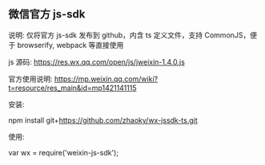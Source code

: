 ## 微信官方 js-sdk

说明: 仅将官方 js-sdk 发布到 github，内含 ts 定义文件，支持 CommonJS，便于 browserify, webpack 等直接使用

js 源码: https://res.wx.qq.com/open/js/jweixin-1.4.0.js

官方使用说明: https://mp.weixin.qq.com/wiki?t=resource/res_main&id=mp1421141115

安装:

npm install git+https://github.com/zhaoky/wx-jssdk-ts.git

使用:

var wx = require('weixin-js-sdk');
